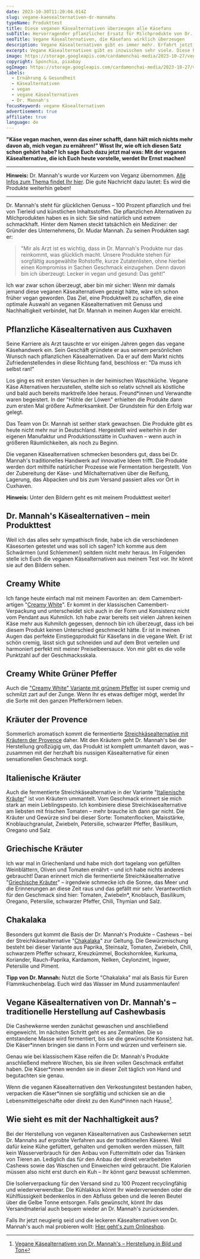 ```yaml
---
date: 2023-10-30T11:20:04.014Z
slug: vegane-kaesealternativen-dr-mannahs
typeName: Produkttest
title: Diese veganen Käsealternativen überzeugen alle Käsefans
subTitle: Hervorragender pflanzlicher Ersatz für Milchprodukte von Dr. Mannah's
seoTitle: Vegane Käsealternativen, die Käsefans wirklich überzeugen
description: Vegane Käsealternativen gibt es immer mehr. Erfahrt jetzt, welche davon echte Käsefans wirklich überzeugen, warum das so ist und wie sie schmecken!
excerpt: Vegane Käsealternativen gibt es inzwischen sehr viele. Diese hier überzeugen eingefleischte Käsefans wirklich und sind damit die perfekte Basis für Euren Vegan-Einstieg. Sie sind zu 100 Prozent pflanzlich und frei von Tierleid und schmecken einfach himmlisch.
image: https://storage.googleapis.com/cardamonchai-media/2023-10-27/vegane-kaesealternativen-dr-mannahs-14-jpg-imagine-d8d8d8_a68a75_1024_768/640.webp
copyright: Sponchia, pixabay
ogImage: https://storage.googleapis.com/cardamonchai-media/2023-10-27/vegane-kaesealternativen-og-jpeg-imagine-987858_897c71_1200_630/640.webp
labels:
  - Ernährung & Gesundheit
  - Käsealternativen
  - vegan
  - vegane Käsealternativen
  - Dr. Mannah's
focusKeyword: vegane Käsealternativen
advertisement: true
affiliate: true
language: de
---
```


**"Käse vegan machen, wenn das einer schafft, dann hält mich nichts mehr davon ab, mich vegan zu ernähren!" Wisst Ihr, wie oft ich diesen Satz schon gehört habe? Ich sage Euch dazu jetzt mal was: Mit der veganen Käsealternative, die ich Euch heute vorstelle, werdet Ihr Ernst machen!**

---

**Hinweis:** Dr. Mannah's wurde vor Kurzem von Veganz übernommen. [Alle Infos zum Thema findet Ihr hier](/2023/11/dr-mannahs-veganz/). Die gute Nachricht dazu lautet: Es wird die Produkte weiterhin geben!

---

Dr. Mannah's steht für glücklichen Genuss – 100 Prozent pflanzlich und frei von Tierleid und künstlichen Inhaltsstoffen. Die pflanzlichen Alternativen zu Milchprodukten haben es in sich: Sie sind natürlich und extrem schmackhaft. Hinter dem Namen steckt tatsächlich ein Mediziner: der Gründer des Unternehmens, Dr. Mudar Mannah. Zu seinen Produkten sagt er:

> "Mir als Arzt ist es wichtig, dass in Dr. Mannah's Produkte nur das reinkommt, was glücklich macht. Unsere Produkte stehen für sorgfältig ausgewählte Rohstoffe, kurze Zutatenlisten, ohne hierbei einen Kompromiss in Sachen Geschmack einzugehen. Denn davon bin ich überzeugt: Lecker in vegan und gesund: Das geht!"

Ich war zwar schon überzeugt, aber bin mir sicher: Wenn mir damals jemand diese veganen Käsealternativen gezeigt hätte, wäre ich schon früher vegan geworden. Das Ziel, eine Produktwelt zu schaffen, die eine optimale Auswahl an veganen Käsealternativen mit Genuss und Nachhaltigkeit verbindet, hat Dr. Mannah in meinen Augen klar erreicht.

## Pflanzliche Käsealternativen aus Cuxhaven

Seine Karriere als Arzt tauschte er vor einigen Jahren gegen das vegane Käsehandwerk ein. Sein Geschäft gründete er aus seinem persönlichen Wunsch nach pflanzlichen Käsealternativen. Da er auf dem Markt nichts Zufriedenstellendes in diese Richtung fand, beschloss er: "Da muss ich selbst ran!"

Los ging es mit ersten Versuchen in der heimischen Waschküche. Vegane Käse Alternativen herzustellen, stellte sich so relativ schnell als köstliche und bald auch bereits marktreife Idee heraus. Freund\*innen und Verwandte waren begeistert. In der "Höhle der Löwen" erhielten die Produkte dann zum ersten Mal größere Aufmerksamkeit. Der Grundstein für den Erfolg war gelegt.

Das Team von Dr. Mannah ist seither stark gewachsen. Die Produkte gibt es heute nicht mehr nur in Deutschland. Hergestellt wird weiterhin in der eigenen Manufaktur und Produktionsstätte in Cuxhaven – wenn auch in größeren Räumlichkeiten, als noch zu Beginn.

Die veganen Käsealternativen schmecken besonders gut, dass bei Dr. Mannah's traditionelles Handwerk auf innovative Ideen trifft. Die Produkte werden dort mithilfe natürlicher Prozesse wie Fermentation hergestellt. Von der Zubereitung der Käse- und Milchalternativen über die Reifung, Lagerung, das Abpacken und bis zum Versand passiert alles vor Ort in Cuxhaven.

**Hinweis:** Unter den Bildern geht es mit meinem Produkttest weiter!

<Gallery name="dr-mannahs-1" />

## Dr. Mannah's Käsealternativen – mein Produkttest

Weil ich das alles sehr sympathisch finde, habe ich die verschiedenen Käsesorten getestet und was soll ich sagen? Ich komme aus dem Schwärmen (und Schlemmen!) seitdem nicht mehr heraus. Im Folgenden stelle ich Euch die veganen Käsealternativen aus meinem Test vor. Ihr könnt sie auf den Bildern sehen.

## Creamy White

Ich fange heute einfach mal mit meinem Favoriten an: dem Camembert-artigen "[Creamy White](https://tidd.ly/496ayp5)". Er kommt in der klassischen Camembert-Verpackung und unterscheidet sich auch in der Form und Konsistenz nicht vom Pendant aus Kuhmilch. Ich habe zwar bereits seit vielen Jahren keinen Käse mehr aus Kuhmilch gegessen, dennoch bin ich überzeugt, dass ich bei diesem Produkt keinen Unterschied geschmeckt hätte. Er ist in meinen Augen das perfekte Einstiegsprodukt für Käsefans in die vegane Welt. Er ist schön cremig, lässt sich gut schneiden und auf dem Brot verteilen und harmoniert perfekt mit meiner Preiselbeersauce. Von mir gibt es die volle Punktzahl auf der Geschmacksskala.

## Creamy White Grüner Pfeffer

Auch die ["Creamy White" Variante mit grünem Pfeffer](https://tidd.ly/3FvfgPA) ist super cremig und schmilzt zart auf der Zunge. Wenn Ihr es etwas deftiger mögt, werdet Ihr die Sorte mit den ganzen Pfefferkörnern lieben.

## Kräuter der Provence

Sommerlich aromatisch kommt die fermentierte [Streichkäsealternative mit Kräutern der Provence](https://tidd.ly/408l2jP) daher. Mit den Kräutern geht Dr. Mannah's bei der Herstellung großzügig um, das Produkt ist komplett ummantelt davon, was – zusammen mit der herzhaft bis nussigen Käsealternative für einen sensationellen Geschmack sorgt.

## Italienische Kräuter

Auch die fermentierte Streichkäsealternative in der Variante "[Italienische Kräuter](https://tidd.ly/3Qfmr3c)" ist von Kräutern ummantelt. Vom Geschmack erinnert sie mich stark an mein Lieblingspesto. Ich kombiniere diese Streichkäsealternative am liebsten mit frischen Tomaten – mehr brauche ich dann gar nicht. Die Kräuter und Gewürze sind bei dieser Sorte: Tomatenflocken, Maisstärke, Knoblauchgranulat, Zwiebeln, Petersilie, schwarzer Pfeffer, Basilikum, Oregano und Salz

## Griechische Kräuter

Ich war mal in Griechenland und habe mich dort tagelang von gefüllten Weinblättern, Oliven und Tomaten ernährt – und ich habe nichts anderes gebraucht! Daran erinnert mich die fermentierte Streichkäsealternative "[Griechische Kräuter](https://tidd.ly/3Qyfn3p)" – irgendwie schmecke ich die Sonne, das Meer und die Erinnerungen an diese Zeit raus und das gefällt mir sehr. Verantwortlich für den Geschmack sind hier: Tomaten, Zwiebeln\*, Knoblauch, Basilikum, Oregano, Petersilie, schwarzer Pfeffer, Chili, Thymian und Salz.

## Chakalaka

Besonders gut kommt die Basis der Dr. Mannah's Produkte – Cashews – bei der Streichkäsealternative "[Chakalaka](https://tidd.ly/46ItMPT)" zur Geltung. Die Gewürzmischung besteht bei dieser Variante aus Paprika, Steinsalz, Tomaten, Zwiebeln, Chili, schwarzem Pfeffer schwarz, Kreuzkümmel, Bockshornklee, Kurkuma, Koriander, Rauch-Paprika, Kardamom, Nelken, Ceylonzimt, Ingwer, Petersilie und Piment.

**Tipp von Dr. Mannah:** Nutzt die Sorte "Chakalaka" mal als Basis für Euren Flammkuchenbelag. Euch wird das Wasser im Mund zusammenlaufen!

## Vegane Käsealternativen von Dr. Mannah's – traditionelle Herstellung auf Cashewbasis

Die Cashewkerne werden zunächst gewaschen und anschließend eingeweicht. Im nächsten Schritt geht es ans Zermahlen. Die so entstandene Masse wird fermentiert, bis sie die gewünschte Konsistenz hat. Die Käser\*innen bringen sie dann in Form und würzen und verfeinern sie.

Genau wie bei klassischem Käse reifen die Dr. Mannah's Produkte anschließend mehrere Wochen, bis sie ihren vollen Geschmack entfaltet haben. Die Käser\*innen wenden sie in dieser Zeit täglich von Hand und begutachten sie genau.

Wenn die veganen Käsealternativen den Verkostungstest bestanden haben, verpacken die Käser\*innen sie sorgfältig und schicken sie an die Lebensmittelgeschäfte oder direkt zu den Kund\*innen nach Hause[^1].

## Wie sieht es mit der Nachhaltigkeit aus?

Bei der Herstellung von veganen Käsealternativen aus Cashewkernen setzt Dr. Mannahs auf erprobte Verfahren aus der traditionellen Käserei. Weil dafür keine Kühe gefüttert, gehalten und gemolken werden müssen, fällt kein Wasserverbrauch für den Anbau von Futtermitteln oder das Tränken von Tieren an. Lediglich das für den Anbau der direkt verarbeiteten Cashews sowie das Waschen und Einweichen wird gebraucht. Die Kalorien müssen also nicht erst durch ein Kuh – Ihr könnt ganz bewusst schlemmen.

Die Isolierverpackung für den Versand sind zu 100 Prozent recyclingfähig und wiederverwendbar. Die Kühlakkus könnt Ihr wiederverwenden oder die Kühlflüssigkeit bedenkenlos in den Abfluss geben und die leeren Beutel über die Gelbe Tonne entsorgen. Falls gewünscht, könnt Ihr das Versandmaterial auch bequem wieder an Dr. Mannah's zurücksenden.

Falls Ihr jetzt neugierig seid und die leckeren Käsealternativen von Dr. Mannah's auch mal probieren wollt: [Hier geht's zum Onlineshop](https://tidd.ly/45LN3Ph).

<Gallery name="dr-mannahs-2" />

[^1]: [Vegane Käsealternativen von Dr. Mannah's – Herstellung in Bild und Ton](https://www.ardmediathek.de/embed/Y3JpZDovL2hyLW9ubGluZS8xMDE2OTE)
